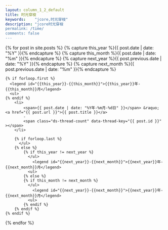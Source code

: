 ```yaml
---
layout: column_1_2_default
title: 时光穿梭
keywords:	 "jcore,时光穿梭"
description: "jcore时光穿梭
permalink: /time/
comments: false
---
```


<div class="time">
{% for post in site.posts  %}
    {% capture this_year %}{{ post.date | date: "%Y" }}{% endcapture %}
    {% capture this_month %}{{ post.date | date: "%m" }}{% endcapture %}
    {% capture next_year %}{{ post.previous.date | date: "%Y" }}{% endcapture %}
    {% capture next_month %}{{ post.previous.date | date: "%m" }}{% endcapture %}

    {% if forloop.first %}
      <legend id="{{this_year}}-{{this_month}}">{{this_year}}年-{{this_month}}月</legend>
      <ul>
    {% endif %}
        <li>
            <span>{{ post.date | date: "%Y年-%m月-%d日" }}</span> &raquo; <a href="{{ post.url }}">{{ post.title }}</a>
            -
            <span class="ds-thread-count" data-thread-key="{{ post.id }}" ></span>
        </li>

        {% if forloop.last %}
          </ul>
        {% else %}
            {% if this_year != next_year %}
              </ul>
                <legend id="{{next_year}}-{{next_month}}">{{next_year}}年-{{next_month}}月</legend>
              <ul>
            {% else %}
            {% if this_month != next_month %}
              </ul>
                <legend id="{{next_year}}-{{next_month}}">{{next_year}}年-{{next_month}}月</legend>
              <ul>
            {% endif %}
        {% endif %}
    {% endif %}
{% endfor %}
</div>